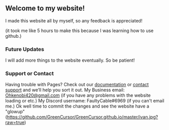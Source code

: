 ## Welcome to my website!

I made this website all by myself, so any feedback is appreciated! 

(it took me like 5 hours to make this because I was learning how to use github.)



### Future Updates

I will add more things to the website eventually. So be patient!

### Support or Contact

Having trouble with Pages? Check out our [documentation](https://docs.github.com/categories/github-pages-basics/) or [contact support](https://github.com/contact) and we’ll help you sort it out. My Business email: Ohkenobi420@gmail.com (if you have any problems with the website loading or etc.) My Discord username: FaultyCable#6969 (if you can't email me.)
Ok well time to commit the changes and see the website have a "glowup" 
(https://github.com/GreenCursor/GreenCursor.github.io/master/ivan.jpg?raw=true)
